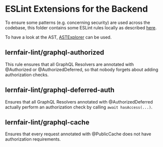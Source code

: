 # ESLint Extensions for the Backend

To ensure some patterns (e.g. concerning security) are used across the codebase, 
 this folder contains some ESLint rules locally as described [here](https://stevenpetryk.com/blog/custom-eslint-rules/). 

To have a look at the AST, [ASTExplorer](https://astexplorer.net) can be used.
 ## lernfair-lint/graphql-authorized

 This rule ensures that all GraphQL Resolvers are annotated with @Authorized or @AuthorizedDeferred, 
  so that nobody forgets about adding authorization checks. 

## lernfair-lint/graphql-deferred-auth

Ensures that all GraphQL Resolvers annotated with @AuthorizedDeferred actually perform an authorization check by calling 
 `await hasAccess(...)`.

## lernfair-lint/graphql-cache

Ensures that every request annotated with @PublicCache does not have authorization requirements. 